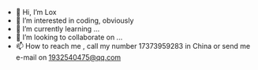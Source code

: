 - 👋 Hi, I’m Lox
- 👀 I’m interested in coding, obviously
- 🌱 I’m currently learning ...
- 💞️ I’m looking to collaborate on ...
- 📫 How to reach me , call my number 17373959283 in China or send me e-mail on 1932540475@qq.com

<!---
LOXU2003/LOXU2003 is a ✨ special ✨ repository because its `README.md` (this file) appears on your GitHub profile.
You can click the Preview link to take a look at your changes.
--->

